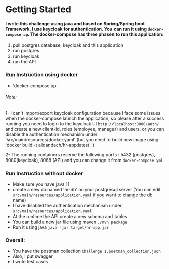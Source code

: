 # Getting Started

#### I write this challenge using java and based on Spring/Spring boot Framework. I use keycloak for authentication. You can run it using `docker-compose up`. The docker-compose has three phases to run this application:
1. pull postgres database, keycloak and this application
2. run postgres
3. run keycloak
4. run the API

### Run Instruction using docker
- 'docker-compose up'

###### Note:
1- I can't import/export keycloak configuration because I face some issues when the docker-compose launch the application,
so please after a success running you need to login to the keycloak UI `http://localhost:8080/auth/` and create a new client-id,
roles (employee, manager) and users, or you can disable the authentication mechanism under 'src/main/resources/docker.yaml'
(but you need to build new image using 'docker build -t alidandach/hr-app:latest .')

2- The running containers reserve the following ports : 5432 (postgres), 8080(keycloak), 8088 (API) and you can change it from `docker-compose.yml`

### Run Instruction without docker
- Make sure you have java 11
- create a new db named 'hr-db' on your postgresql server (You can edit `src/main/resources/application.yaml` if you want to change the db name)
- I have disabled the authentication mechanism under `src/main/resources/application.yaml`
- At the runtime the API create a new schema and tables
- You can build a new jar file using maven `./mvn package`
- Run it using java `java -jar target/hr-app.jar`


### Overall:
- You have the postman collection `Challenge 1.postman_collection.json`
- Also, I put swagger
- I write test cases